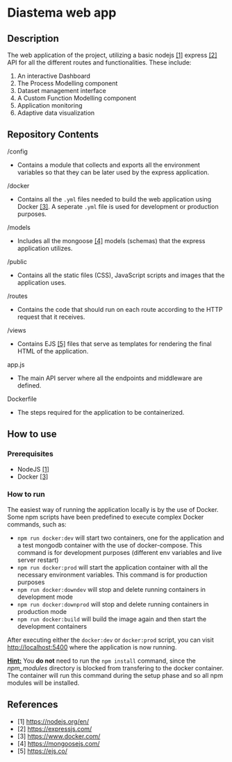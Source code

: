 # Diastema web app

## Description
The web application of the project, utilizing a basic nodejs [[1]](#1) express [[2]](#2) API for all the different routes and functionalities. These include:
1. An interactive Dashboard
2. The Process Modelling component
3. Dataset management interface
3. A Custom Function Modelling component
4. Application monitoring
5. Adaptive data visualization

## Repository Contents
/config
  - Contains a module that collects and exports all the environment variables so that they can be later used by the express application.

/docker
  - Contains all the `.yml` files needed to build the web application using Docker [[3]](#3). A seperate `.yml` file is used for development or production purposes.

/models
  - Includes all the mongoose [[4]](#4) models (schemas) that the express application utilizes.

/public
  - Contains all the static files (CSS), JavaScript scripts and images that the application uses.

/routes
  - Contains the code that should run on each route according to the HTTP request that it receives.

/views
  - Contains EJS [[5]](#5) files that serve as templates for rendering the final HTML of the application.

app.js
  - The main API server where all the endpoints and middleware are defined.

Dockerfile
  - The steps required for the application to be containerized.

## How to use

### Prerequisites
- NodeJS [[1]](#1)
- Docker [[3]](#3)

### How to run

The easiest way of running the application locally is by the use of Docker. Some npm scripts have been predefined to execute complex Docker commands, such as:
- `npm run docker:dev` will start two containers, one for the application and a test mongodb container with the use of docker-compose. This command is for development purposes (different env variables and live server restart)
- `npm run docker:prod` will start the application container with all the necessary environment variables. This command is for production purposes
- `npm run docker:downdev` will stop and delete running containers in development mode
- `npm run docker:downprod` will stop and delete running containers in production mode
- `npm run docker:build` will build the image again and then start the development containers

After executing either the `docker:dev` or `docker:prod` script, you can visit [http://localhost:5400](http://localhost:5400) where the application is now running.

<ins>**Hint:**</ins> You **do not** need to run the `npm install` command, since the *npm_modules* directory is blocked from transfering to the docker container. The container will run this command during the setup phase and so all npm modules will be installed.

## References
- <a id="1">[1]</a> https://nodejs.org/en/
- <a id="2">[2]</a> https://expressjs.com/
- <a id="3">[3]</a> https://www.docker.com/
- <a id="4">[4]</a> https://mongoosejs.com/
- <a id="5">[5]</a> https://ejs.co/

